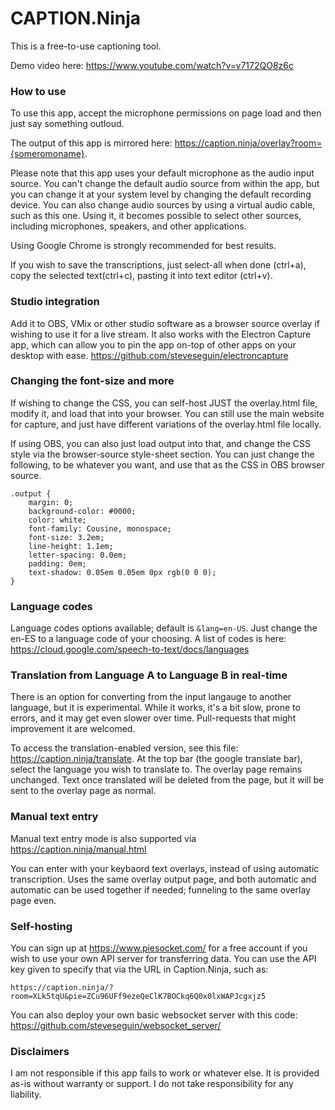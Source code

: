 # CAPTION.Ninja

This is a free-to-use captioning tool.

Demo video here: https://www.youtube.com/watch?v=v7172QO8z6c

### How to use

To use this app, accept the microphone permissions on page load and then just say something outloud.

The output of this app is mirrored here: https://caption.ninja/overlay?room={someromoname}.

Please note that this app uses your default microphone as the audio input source. You can't change the default audio source from within the app, but you can change it at your system level by changing the default recording device. You can also change audio sources by using a virtual audio cable, such as this one. Using it, it becomes possible to select other sources, including microphones, speakers, and other applications.

Using Google Chrome is strongly recommended for best results.

If you wish to save the transcriptions, just select-all when done (ctrl+a), copy the selected text(ctrl+c), pasting it into text editor (ctrl+v).

### Studio integration

Add it to OBS, VMix or other studio software as a browser source overlay if wishing to use it for a live stream. It also works with the Electron Capture app, which can allow you to pin the app on-top of other apps on your desktop with ease. https://github.com/steveseguin/electroncapture

### Changing the font-size and more
If wishing to change the CSS, you can self-host JUST the overlay.html file, modify it, and load that into your browser. You can still use the main website for capture, and just have different variations of the overlay.html file locally.  

If using OBS, you can also just load output into that, and change the CSS style via the browser-source style-sheet section.   You can just change the following, to be whatever you want, and use that as the CSS in OBS browser source.

```
.output {
    margin: 0;
    background-color: #0000;
    color: white;
    font-family: Cousine, monospace;
    font-size: 3.2em;
    line-height: 1.1em;
    letter-spacing: 0.0em;
    padding: 0em;
    text-shadow: 0.05em 0.05em 0px rgb(0 0 0);
}
```

### Language codes
Language codes options available; default is `&lang=en-US`.  Just change the en-ES to a language code of your choosing.  A list of codes is here: https://cloud.google.com/speech-to-text/docs/languages

### Translation from Language A to Language B in real-time

There is an option for converting from the input langauge to another language, but it is experimental. While it works, it's a bit slow, prone to errors, and it may get even slower over time. Pull-requests that might improvement it are welcomed.

To access the translation-enabled version, see this file: https://caption.ninja/translate. At the top bar (the google translate bar), select the language you wish to translate to. The overlay page remains unchanged.  Text once translated will be deleted from the page, but it will be sent to the overlay page as normal.

### Manual text entry
Manual text entry mode is also supported via https://caption.ninja/manual.html

You can enter with your keybaord text overlays, instead of using automatic transcription.  Uses the same overlay output page, and both automatic and automatic can be used together if needed; funneling to the same overlay page even.

### Self-hosting
You can sign up at https://www.piesocket.com/ for a free account if you wish to use your own API server for transferring data. You can use the API key given to specify that via the URL in Caption.Ninja, such as:

```https://caption.ninja/?room=XLk5tqU&pie=ZCu96UFf9ezeQeClK7BOCkq6Q0x0lxWAPJcgxjz5```

You can also deploy your own basic websocket server with this code: https://github.com/steveseguin/websocket_server/

### Disclaimers
I am not responsible if this app fails to work or whatever else. It is provided as-is without warranty or support. I do not take responsibility for any liability.
